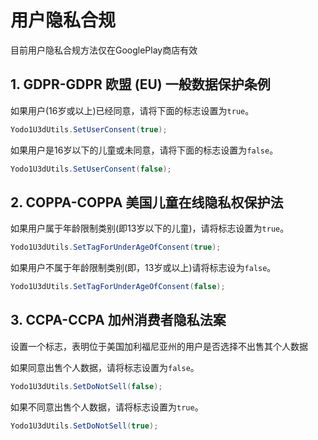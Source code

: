 # 用户隐私合规

目前用户隐私合规方法仅在GooglePlay商店有效

<!-- 如果应用app可以从其他三方获取下列标记，则通过set接口设置数据即可，不需要ShowUserConsent展示。 -->

<!-- 如果应用无法获取到隐私标记，则需要ShowUserConsent展示年龄选择框，玩家完成后，可以通过回调或者get接口获取标记的值。 -->

## 1. GDPR-GDPR 欧盟 (EU) 一般数据保护条例

如果用户(16岁或以上)已经同意，请将下面的标志设置为`true`。

```c#
Yodo1U3dUtils.SetUserConsent(true);
```

如果用户是16岁以下的儿童或未同意，请将下面的标志设置为`false`。

```c#
Yodo1U3dUtils.SetUserConsent(false);
```

## 2. COPPA-COPPA 美国儿童在线隐私权保护法

如果用户属于年龄限制类别(即13岁以下的儿童)，请将标志设置为`true`。

```c#
Yodo1U3dUtils.SetTagForUnderAgeOfConsent(true);
```

如果用户不属于年龄限制类别(即，13岁或以上)请将标志设为`false`。

```c#
Yodo1U3dUtils.SetTagForUnderAgeOfConsent(false);
```

## 3. CCPA-CCPA 加州消费者隐私法案

设置一个标志，表明位于美国加利福尼亚州的用户是否选择不出售其个人数据

如果同意出售个人数据，请将标志设置为`false`。

```c#
Yodo1U3dUtils.SetDoNotSell(false);
```

如果不同意出售个人数据，请将标志设置为`true`。

```c#
Yodo1U3dUtils.SetDoNotSell(true);
```

<!-- ## 4，展示年龄选择框

```c#
//展示年龄选择框
Yodo1U3dSDK.ShowUserConsent();
//年龄选择框回调
Yodo1U3dSDK.setShowUserConsentDelegate(ShowUserConsentDelegate);

private void ShowUserConsentDelegate(bool isaccept, int userage, bool isgdprchild, bool iscoppachild)
{
Debug.Log(Yodo1U3dConstants.LOG_TAG + " isaccept:" + isaccept);
Debug.Log(Yodo1U3dConstants.LOG_TAG + " userage:" + userage);
Debug.Log(Yodo1U3dConstants.LOG_TAG + " isgdprchild:" + isgdprchild);
Debug.Log(Yodo1U3dConstants.LOG_TAG + " iscoppachild:" + iscoppachild);
}
``` -->